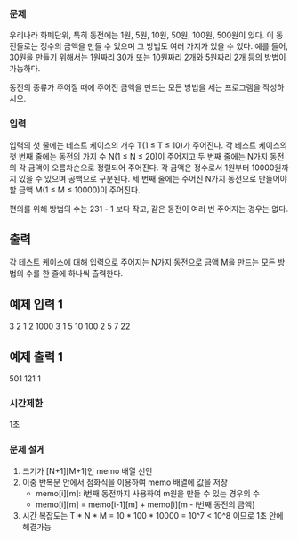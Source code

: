 ### 문제
우리나라 화폐단위, 특히 동전에는 1원, 5원, 10원, 50원, 100원, 500원이 있다.
이 동전들로는 정수의 금액을 만들 수 있으며 그 방법도 여러 가지가 있을 수 있다.
예를 들어, 30원을 만들기 위해서는 1원짜리 30개 또는 10원짜리 2개와 5원짜리 2개 등의 방법이 가능하다.

동전의 종류가 주어질 때에 주어진 금액을 만드는 모든 방법을 세는 프로그램을 작성하시오.

### 입력
입력의 첫 줄에는 테스트 케이스의 개수 T(1 ≤ T ≤ 10)가 주어진다. 
각 테스트 케이스의 첫 번째 줄에는 동전의 가지 수 N(1 ≤ N ≤ 20)이 주어지고 두 번째 줄에는 N가지 동전의 각 금액이 오름차순으로 정렬되어 주어진다.
각 금액은 정수로서 1원부터 10000원까지 있을 수 있으며 공백으로 구분된다. 
세 번째 줄에는 주어진 N가지 동전으로 만들어야 할 금액 M(1 ≤ M ≤ 10000)이 주어진다.

편의를 위해 방법의 수는 231 - 1 보다 작고, 같은 동전이 여러 번 주어지는 경우는 없다.

## 출력
각 테스트 케이스에 대해 입력으로 주어지는 N가지 동전으로 금액 M을 만드는 모든 방법의 수를 한 줄에 하나씩 출력한다.

## 예제 입력 1
3
2
1 2
1000
3
1 5 10
100
2
5 7
22

## 예제 출력 1
501
121
1

### 시간제한
1초

### 문제 설게
1. 크기가 [N+1][M+1]인 memo 배열 선언
2. 이중 반복문 안에서 점화식을 이용하여 memo 배열에 값을 저장
    - memo[i][m]: i번째 동전까지 사용하여 m원을 만들 수 있는 경우의 수
    - memo[i][m] = memo[i-1][m] + memo[i][m - i번째 동전의 금액]
3. 시간 복잡도는 T * N * M = 10 * 100 * 10000 = 10^7 < 10^8 이므로 1초 안에 해결가능